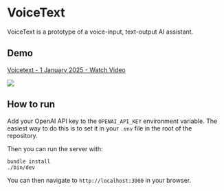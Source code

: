 # VoiceText

VoiceText is a prototype of a voice-input, text-output AI assistant.

## Demo
<div>
    <a href="https://www.loom.com/share/84f417447e814894ac6cc589e4949b31">
      <p>Voicetext - 1 January 2025 - Watch Video</p>
    </a>
    <a href="https://www.loom.com/share/84f417447e814894ac6cc589e4949b31">
      <img style="max-width:300px;" src="https://cdn.loom.com/sessions/thumbnails/84f417447e814894ac6cc589e4949b31-13e52c8bbf2264aa-full-play.gif">
    </a>
  </div>

## How to run

Add your OpenAI API key to the `OPENAI_API_KEY` environment variable. The easiest way to do this is to set it in your `.env` file in the root of the repository.

Then you can run the server with:

```
bundle install
./bin/dev
```

You can then navigate to `http://localhost:3000` in your browser.
